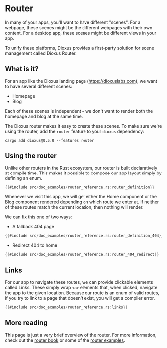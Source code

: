 # Router

In many of your apps, you'll want to have different "scenes". For a webpage, these scenes might be the different webpages with their own content. For a desktop app, these scenes might be different views in your app.

To unify these platforms, Dioxus provides a first-party solution for scene management called Dioxus Router.


## What is it?

For an app like the Dioxus landing page (https://dioxuslabs.com), we want to have several different scenes:

- Homepage
- Blog

Each of these scenes is independent – we don't want to render both the homepage and blog at the same time.

The Dioxus router makes it easy to create these scenes. To make sure we're using the router, add the `router` feature to your `dioxus` dependency:

```shell
cargo add dioxus@0.5.0 --features router
```


## Using the router

Unlike other routers in the Rust ecosystem, our router is built declaratively at compile time. This makes it possible to compose our app layout simply by defining an enum.

```rust
{{#include src/doc_examples/router_reference.rs:router_definition}}
```

Whenever we visit this app, we will get either the Home component or the Blog component rendered depending on which route we enter at. If neither of these routes match the current location, then nothing will render.

We can fix this one of two ways:

- A fallback 404 page

```rust
{{#include src/doc_examples/router_reference.rs:router_definition_404}}
```

- Redirect 404 to home

```rust
{{#include src/doc_examples/router_reference.rs:router_404_redirect}}
```

## Links

For our app to navigate these routes, we can provide clickable elements called Links. These simply wrap `<a>` elements that, when clicked, navigate the app to the given location. Because our route is an enum of valid routes, if you try to link to a page that doesn't exist, you will get a compiler error.

```rust
{{#include src/doc_examples/router_reference.rs:links}}
```

## More reading

This page is just a very brief overview of the router. For more information, check out the [router book](../router/index.md) or some of the [router examples](https://github.com/DioxusLabs/dioxus/blob/master/examples/router.rs).
